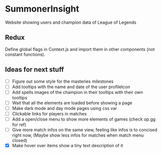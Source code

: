 # SummonerInsight
Website showing users and champion data of League of Legends

## Redux

Define global flags in Context.js and import them in other components (not constant functions).

## Ideas for next stuff

- [ ] Figure out some style for the masteries milestones
- [ ] Add tooltips with the name and date of the user profileIcon
- [ ] Add spells images of the champion in their tooltips with their own tooltips
- [ ] Wait that all the elements are loaded before showing a page
- [ ] Make dark mode and day mode pages using css var
- [ ] Clickable links for players in matches
- [ ] Add a open/close menu to show more elements of games (check op.gg for ref)
- [ ] Give more match infos on the same view, feeling like infos is to concised right now, (Maybe show less infos for matches when match menu closed)
- [x] Make hover over items show a tiny text description of it